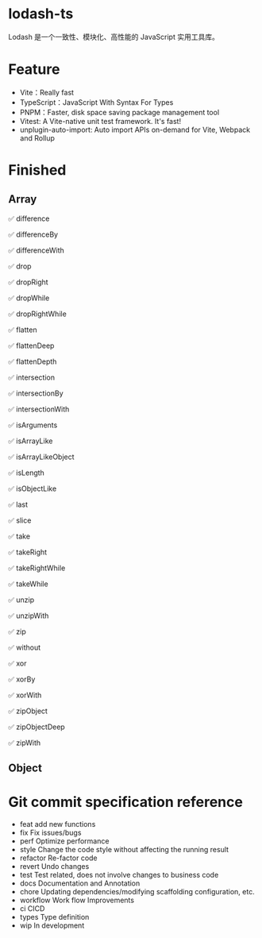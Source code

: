 # lodash-ts

Lodash 是一个一致性、模块化、高性能的 JavaScript 实用工具库。

# Feature

- Vite：Really fast
- TypeScript：JavaScript With Syntax For Types
- PNPM：Faster, disk space saving package management tool
- Vitest: A Vite-native unit test framework. It's fast!
- unplugin-auto-import: Auto import APIs on-demand for Vite, Webpack and Rollup


# Finished

## Array

✅ difference

✅ differenceBy

✅ differenceWith

✅ drop

✅ dropRight

✅ dropWhile

✅ dropRightWhile

✅ flatten

✅ flattenDeep

✅ flattenDepth

✅ intersection

✅ intersectionBy

✅ intersectionWith

✅ isArguments

✅ isArrayLike

✅ isArrayLikeObject

✅ isLength

✅ isObjectLike

✅ last

✅ slice

✅ take

✅ takeRight

✅ takeRightWhile

✅ takeWhile

✅ unzip

✅ unzipWith

✅ zip

✅ without

✅ xor

✅ xorBy

✅ xorWith

✅ zipObject

✅ zipObjectDeep

✅ zipWith


## Object


# Git commit specification reference
- feat add new functions
- fix Fix issues/bugs
- perf Optimize performance
- style Change the code style without affecting the running result
- refactor Re-factor code
- revert Undo changes
- test Test related, does not involve changes to business code
- docs Documentation and Annotation
- chore Updating dependencies/modifying scaffolding configuration, etc.
- workflow Work flow Improvements
- ci CICD
- types Type definition
- wip In development